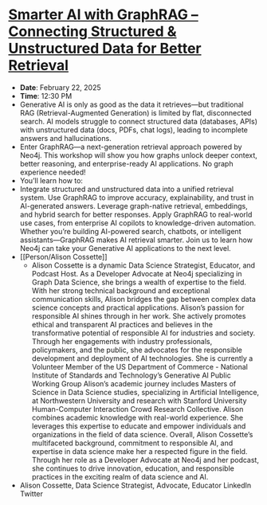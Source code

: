 # [Smarter AI with GraphRAG – Connecting Structured & Unstructured Data for Better Retrieval](https://www.ai.engineer/summit/2025/schedule/smarter-ai-with-graphrag-connecting-structured-and-unstructured-data-for-better-retrieval)
- **Date**: February 22, 2025
- **Time**: 12:30 PM
- Generative AI is only as good as the data it retrieves—but traditional RAG (Retrieval-Augmented Generation) is limited by flat, disconnected search. AI models struggle to connect structured data (databases, APIs) with unstructured data (docs, PDFs, chat logs), leading to incomplete answers and hallucinations.
- Enter GraphRAG—a next-generation retrieval approach powered by Neo4j. This workshop will show you how graphs unlock deeper context, better reasoning, and enterprise-ready AI applications. No graph experience needed!
- You’ll learn how to:
- Integrate structured and unstructured data into a unified retrieval system.
  Use GraphRAG to improve accuracy, explainability, and trust in AI-generated answers.
  Leverage graph-native retrieval, embeddings, and hybrid search for better responses.
  Apply GraphRAG to real-world use cases, from enterprise AI copilots to knowledge-driven automation.
  Whether you’re building AI-powered search, chatbots, or intelligent assistants—GraphRAG makes AI retrieval smarter. Join us to learn how Neo4j can take your Generative AI applications to the next level.
- [[Person/Alison Cossette]]
	- Alison Cossette is a dynamic Data Science Strategist, Educator, and Podcast Host. As a Developer Advocate at Neo4j specializing in Graph Data Science, she brings a wealth of expertise to the field. With her strong technical background and exceptional communication skills, Alison bridges the gap between complex data science concepts and practical applications. Alison’s passion for responsible AI shines through in her work. She actively promotes ethical and transparent AI practices and believes in the transformative potential of responsible AI for industries and society. Through her engagements with industry professionals, policymakers, and the public, she advocates for the responsible development and deployment of AI technologies. She is currently a Volunteer Member of the US Department of Commerce - National Institute of Standards and Technology’s Generative AI Public Working Group Alison’s academic journey includes Masters of Science in Data Science studies, specializing in Artificial Intelligence, at Northwestern University and research with Stanford University Human-Computer Interaction Crowd Research Collective. Alison combines academic knowledge with real-world experience. She leverages this expertise to educate and empower individuals and organizations in the field of data science. Overall, Alison Cossette’s multifaceted background, commitment to responsible AI, and expertise in data science make her a respected figure in the field. Through her role as a Developer Advocate at Neo4j and her podcast, she continues to drive innovation, education, and responsible practices in the exciting realm of data science and AI.
- Alison Cossette, Data Science Strategist, Advocate, Educator
  LinkedIn
  Twitter